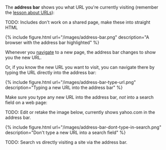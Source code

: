 The **address bar** shows you what URL you're currently visiting (remember the [lesson about URLs](/how-the-internet-works/urls)):

TODO: Includes don't work on a shared page, make these into straight HTML

{% include figure.html url="/images/address-bar.png" description="A browser with the address bar highlighted" %}

Whenever you [navigate](/navigation) to a new page, the address bar changes to show you the new URL.

Or, if you know the new URL you want to visit, you can navigate there by typing the URL directly into the address bar:

{% include figure.html url="/images/address-bar-type-url.png" description="Typing a new URL into the address bar" %}

Make sure you type any new URL into the address bar, *not* into a search field on a web page:

TODO: Edit or retake the image below, currently shows yahoo.com in the address bar.

{% include figure.html url="/images/address-bar-dont-type-in-search.png" description="Don't type a new URL into a search field" %}

TODO: Search vs directly visiting a site via the address bar. 